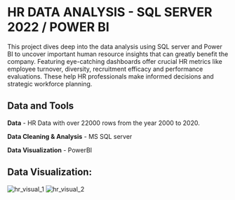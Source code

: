 # HR DATA ANALYSIS - SQL SERVER 2022 / POWER BI
This project dives deep into the data analysis using SQL server and Power BI to uncover important human resource insights that can greatly benefit the company.
Featuring eye-catching dashboards offer crucial HR metrics like employee turnover, diversity, recruitment efficacy and performance evaluations. These help HR professionals make informed decisions and strategic workforce planning.

## Data and Tools

**Data** - HR Data with over 22000 rows from the year 2000 to 2020.

**Data Cleaning & Analysis** - MS SQL server

**Data Visualization** - PowerBI

## Data Visualization:

![hr_visual_1](https://github.com/wnsgh2254/human_resource_project/assets/70765479/b5041022-a1f4-4f3e-8063-afd3fb5517ae)
![hr_visual_2](https://github.com/wnsgh2254/human_resource_project/assets/70765479/ac780036-51c7-4a11-a21a-4e67d0adf20f)
